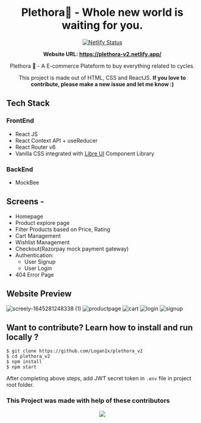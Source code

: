 <div align="center">

# Plethora🚴 - Whole new world is waiting for you.
  
[![Netlify Status](https://api.netlify.com/api/v1/badges/e653f0aa-87c7-4fcb-ba9b-6f498bebc5dd/deploy-status)](https://app.netlify.com/sites/plethora-v2/deploys)

**Website URL: https://plethora-v2.netlify.app/**

Plethora 🚴 - A E-commerce Plateform to buy everything related to cycles.

This project is made out of HTML, CSS and ReactJS. **If you love to contribute, please make a new issue and let me know :)**

</div>

## Tech Stack

### FrontEnd
- React JS
- React Context API + useReducer
- React Router v6
- Vanilla CSS integrated with [Libre UI](https://libreui.netlify.app/) Component Library

### BackEnd
- MockBee

## **Screens -**

- Homepage
- Product explore page
- Filter Products based on Price, Rating
- Cart Management
- Wishlist Management
- Checkout(Razorpay mock payment gateway)
- Authentication:
  - User Signup
  - User Login
- 404 Error Page


        
        
## Website Preview

![screely-1645281248338 (1)](https://user-images.githubusercontent.com/10944610/154805724-e96520ea-3782-4bb1-bfbf-0e995a35a44e.png)
![productpage](https://user-images.githubusercontent.com/10944610/154805760-e9ececf7-bd0c-4fef-82ea-3976348a47c5.png)
![cart](https://user-images.githubusercontent.com/10944610/154805764-692ebbfd-ab36-4a63-bd93-edcd5265eea2.png)
![login](https://user-images.githubusercontent.com/10944610/154805768-2cd03db3-295f-4d98-85ee-03086c550d70.png)
![signup](https://user-images.githubusercontent.com/10944610/154805769-19364dc4-192f-44f0-b116-28a413e44739.png)


## **Want to contribute? Learn how to install and run locally ?**

```
$ git clone https://github.com/Logan1x/plethora_v2
$ cd plethora_v2
$ npm install
$ npm start
```
After completing above steps, add JWT secret token in `.env` file in project root folder.


### This Project was made with help of these contributors

<p align="center">
        <a href="https://github.com/logan1x/plethora_v2/graphs/contributors">
                <img src="https://contributors-img.web.app/image?repo=logan1x/plethora_v2" />
        </a>
</p>

